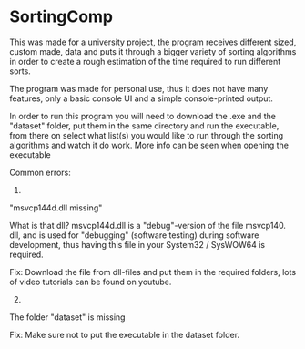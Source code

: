# SortingComp

This was made for a university project, the program receives different sized, custom made, data and puts it through a bigger variety of sorting algorithms in order to create a rough estimation of the time required to run different sorts.

The program was made for personal use, thus it does not have many features, only a basic console UI and a simple console-printed output.

In order to run this program you will need to download the .exe and the "dataset" folder, put them in the same directory and run the executable, from there on select what list(s) you would like to run through the sorting algorithms and watch it do work. More info can be seen when opening the executable

Common errors: 

1. 
"msvcp144d.dll missing"

What is that dll? msvcp144d.dll is a "debug"-version of the file msvcp140. dll, and is used for "debugging" (software testing) during software development, thus having this file in your System32 / SysWOW64 is required.

Fix: Download the file from dll-files and put them in the required folders, lots of video tutorials can be found on youtube.

2. 
The folder "dataset" is missing

Fix: Make sure not to put the executable in the dataset folder.
